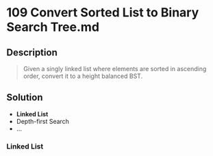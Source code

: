 # 109 Convert Sorted List to Binary Search Tree.md

## Description
> Given a singly linked list where elements are sorted in ascending order, 
> convert it to a height balanced BST.



## Solution
- **Linked List**
- Depth-first Search
- ...

### Linked List
